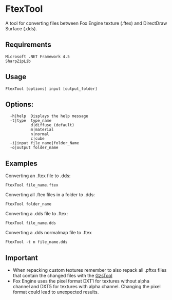 FtexTool
========
A tool for converting files between Fox Engine texture (.ftex) and DirectDraw Surface (.dds).

Requirements
--------
```
Microsoft .NET Framework 4.5 
SharpZipLib
```

Usage
--------
```
FtexTool [options] input [output_folder]
```

Options:
--------
```
  -h|help  Displays the help message
  -t|type  type_name
           d|diffuse (default)
           m|material
           n|normal
           c|cube
  -i|input file_name|folder_Name
  -o|output folder_name
```

Examples
--------

Converting an .ftex file to .dds:
```
FtexTool file_name.ftex
```

Converting all .ftex files in a folder to .dds:
```
FtexTool folder_name
```

Converting a .dds file to .ftex:
```
FtexTool file_name.dds
```

Converting a .dds normalmap file to .ftex
```
FtexTool -t n file_name.dds
```

Important
--------
* When repacking custom textures remember to also repack all .pftxs files that contain the changed files with the [GzsTool](https://github.com/Atvaark/GzsTool)
* Fox Engine uses the pixel format DXT1 for textures without alpha channel and DXT5 for textures with alpha channel. Changing the pixel format could lead to unexpected results.
